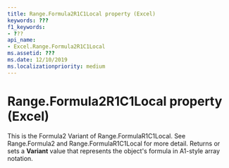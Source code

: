 ```yaml
---
title: Range.Formula2R1C1Local property (Excel)
keywords: ???
f1_keywords:
- ???
api_name:
- Excel.Range.Formula2R1C1Local
ms.assetid: ???
ms.date: 12/10/2019
ms.localizationpriority: medium
---
```



# Range.Formula2R1C1Local property (Excel)

This is the Formula2 Variant of Range.FormulaR1C1Local. See Range.Formula2 and Range.FormulaR1C1Local for more detail.
Returns or sets a **Variant** value that represents the object's formula in A1-style array notation.    

